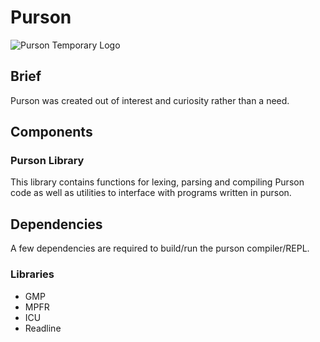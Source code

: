 # Purson
![Purson Temporary 
Logo](https://image.ibb.co/ng9iGo/purson_Lion_Red_Very_Small.png)

## Brief
Purson was created out of interest and curiosity rather than a need.

## Components

### Purson Library
This library contains functions for lexing, parsing and compiling Purson code as well as utilities to interface with programs written in purson.

## Dependencies

A few dependencies are required to build/run the purson compiler/REPL.

### Libraries

* GMP
* MPFR
* ICU
* Readline
